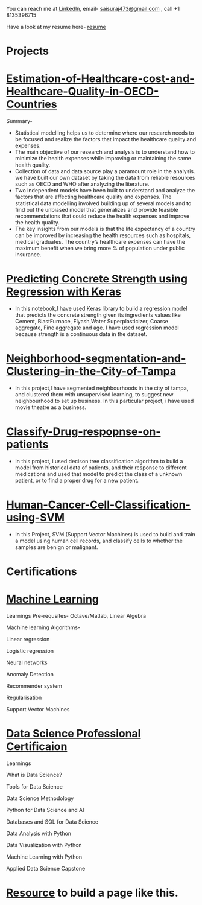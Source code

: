  
You can reach me at 
[LinkedIn](https://www.linkedin.com/in/sai-suraj-argula-47900089/),
email- saisuraj473@gmail.com ,
call +1 8135396715

Have a look at my resume here- [resume](https://github.com/ARGULASAISURAJ/Surajs-Data-Science-Portfolio/blob/master/Resume/Suraj_Resume)

# Projects

# [Estimation-of-Healthcare-cost-and-Healthcare-Quality-in-OECD-Countries](https://github.com/ARGULASAISURAJ/Estimation-of-Healthcare-cost-and-Healthcare-Quality-in-OECD-Countries)

Summary-
* Statistical modelling helps us to determine where our research needs to be focused and realize the factors that impact the healthcare quality and expenses. 
* The main objective of our research and analysis is to understand how to minimize the health expenses while improving or maintaining the same health quality. 
* Collection of data and data source play a paramount role in the analysis. we have built our own dataset by taking the data from reliable resources such as OECD and WHO after analyzing the literature. 
* Two independent models have been built to understand and analyze the factors that are affecting healthcare quality and expenses. The statistical data modelling involved building up of several models and to find out the unbiased model that generalizes and provide feasible recommendations that could reduce the health expenses and improve the health quality. 
* The key insights from our models is that the life expectancy of a country can be improved by increasing the health resources such as hospitals, medical graduates. The country’s healthcare expenses can have the maximum benefit when we bring more % of population under public insurance. 

# [Predicting Concrete Strength using Regression with Keras](https://github.com/ARGULASAISURAJ/Predicting-Concrete-Strength-using-Regression-with-Keras)

* In this notebook,I have used Keras library to build a regression model that predicts the concrete strength given its ingredients values like Cement, BlastFurnace, Flyash,Water Superplasticizer, Coarse aggregate, Fine aggregate and age. I have used regression model because strength is a continuous data in the dataset.

# [Neighborhood-segmentation-and-Clustering-in-the-City-of-Tampa](https://github.com/ARGULASAISURAJ/Neighborhood-segmentation-and-Clustering-in-the-City-of-Tampa)

* In this project,I have segmented neighbourhoods in the city of tampa, and clustered them  with unsupervised learning, to suggest new neighbourhood to set up business. In this particular project, i have used movie theatre as a business. 


# [Classify-Drug-respopnse-on-patients](https://github.com/ARGULASAISURAJ/Classify-Drug-respopnse-on-patients)

* In this project, i used decison tree classification algorithm to build a model from historical data of patients, and their response to different medications and used that model to predict the class of a unknown patient, or to find a proper drug for a new patient.

# [Human-Cancer-Cell-Classification-using-SVM](https://github.com/ARGULASAISURAJ/Human-Cancer-Cell-Classification-using-SVM)

* In this Project, SVM (Support Vector Machines) is used to build and train a model using human cell records, and classify cells to whether the samples are benign or malignant.



# Certifications

# [Machine Learning](https://www.coursera.org/account/accomplishments/records/8P7JWH9UU6PP)
  Learnings
  Pre-requsites- Octave/Matlab, Linear Algebra
  
  Machine learning Algorithms-
  
  Linear regression
  
  Logistic regression
  
  Neural networks
  
  Anomaly Detection
  
  Recommender system
  
  Regularisation
  
  Support Vector Machines
  

# [Data Science Professional Certificaion](https://www.coursera.org/account/accomplishments/specialization/XZJAA3SAKE6P)
  
  Learnings
  
  What is Data Science?
  
  Tools for Data Science
  
  Data Science Methodology
  
  Python for Data Science and AI
  
  Databases and SQL for Data Science
  
  Data Analysis with Python
  
  Data Visualization with Python  
  
  Machine Learning with Python
  
  Applied Data Science Capstone



# [Resource](https://pages.github.com/) to build a page like this. 
